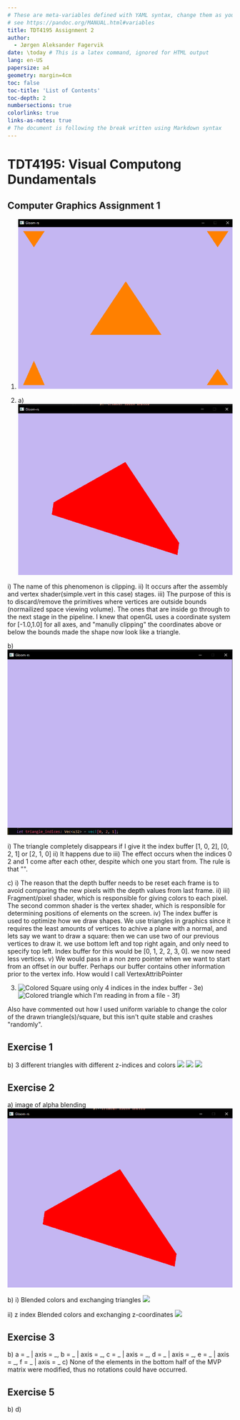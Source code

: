 ```yaml
---
# These are meta-variables defined with YAML syntax, change them as you wish.
# see https://pandoc.org/MANUAL.html#variables
title: TDT4195 Assignment 2
author:
  - Jørgen Aleksander Fagervik
date: \today # This is a latex command, ignored for HTML output
lang: en-US
papersize: a4
geometry: margin=4cm
toc: false
toc-title: 'List of Contents'
toc-depth: 2
numbersections: true
colorlinks: true
links-as-notes: true
# The document is following the break written using Markdown syntax
---
```


# TDT4195: Visual Computong Dundamentals

## Computer Graphics Assignment 1

1.  ![](images/o1c.png)

2.  a)![](images/o2a.png)

i) The name of this phenomenon is clipping.
ii) It occurs after the assembly and vertex shader(simple.vert in this case) stages.
iii) The purpose of this is to discard/remove the primitives where vertices are outside bounds (normailized space viewing volume). The ones that are inside go through to the next stage in the pipeline. I knew that openGL uses a coordinate system for [-1.0,1.0] for all axes, and "manully clipping" the coordinates above or below the bounds made the shape now look like a triangle.

b) ![](images/o2b.png)

i) The triangle completely disappears if I give it the index buffer [1, 0, 2], [0, 2, 1] or [2, 1, 0]
ii) It happens due to
iii) The effect occurs when the indices 0 2 and 1 come after each other, despite which one you start from. The rule is that "".

c)
i) The reason that the depth buffer needs to be reset each frame is to avoid comparing the new pixels with the depth values from last frame.
ii)
iii) Fragment/pixel shader, which is responsible for giving colors to each pixel. The second common shader is the vertex shader, which is responsible for determining positions of elements on the screen.
iv) The index buffer is used to optimize how we draw shapes. We use triangles in graphics since it requires the least amounts of vertices to achive a plane with a normal,
and lets say we want to draw a square: then we can use two of our previous vertices to draw it. we use bottom left and top right again, and only need to specify top left.
Index buffer for this would be [0, 1, 2, 2, 3, 0]. we now need less vertices.
v) We would pass in a non zero pointer when we want to start from an offset in our buffer. Perhaps our buffer contains other information prior to the vertex info.
How would I call VertexAttribPointer

3.  ![
    Colored Square using only 4 indices in the index buffer - 3e)
](images/o3square.png)
    ![
    Colored triangle which I'm reading in from a file - 3f)
](images/o3f.png)

Also have commented out how I used uniform variable to change the color of the drawn triangle(s)/square, but this isn't quite stable and crashes "randomly".

## Exercise 1
b) 3 different triangles with different z-indices and colors
![](images/o1b1.png)
![](images/o1b2.png)
![](images/o1b3.png)


## Exercise 2
a)
image of alpha blending
![](images/o2a.png)


b) 
i) Blended colors and exchanging triangles
![](images/o2b1.png)

ii) z index Blended colors and exchanging z-coordinates
![](images/o2b2.png)



## Exercise 3
b) a = _ | axis = _, b = _ | axis = _, c = _ | axis = _, d = _ | axis = _, e = _ | axis = _, f = _ | axis = _
c) None of the elements in the bottom half of the MVP matrix were modified, thus no rotations could have occurred.
## Exercise 5
b)
d)